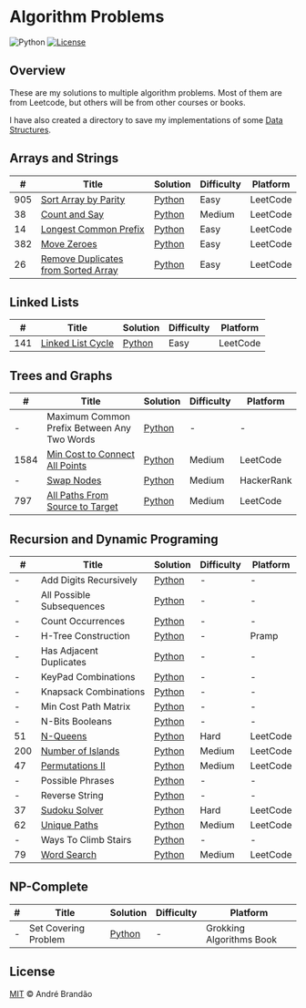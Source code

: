 # Algorithm Problems

![Python](https://img.shields.io/badge/python-v3.6+-blue.svg)
[![License](https://img.shields.io/badge/license-MIT-blue.svg)](LICENSE)

## Overview

These are my solutions to multiple algorithm problems. Most of them are from Leetcode, but others will be from other courses or books.

I have also created a directory to save my implementations of some [Data Structures](./data-structures/).

## Arrays and Strings

| # | Title | Solution | Difficulty | Platform |
|---|-------|----------|------------|----------|
| 905 | [Sort Array by Parity](https://leetcode.com/problems/sort-array-by-parity/) | [Python](./problems/arrays-and-strings/sort_array_by_parity.py) | Easy | LeetCode |
| 38 | [Count and Say](https://leetcode.com/problems/count-and-say/) | [Python](./problems/arrays-and-strings/count_and_say.py) | Medium | LeetCode |
| 14 | [Longest Common Prefix](https://leetcode.com/problems/longest-common-prefix/) | [Python](./problems/arrays-and-strings/longest_common_prefix.py) | Easy | LeetCode |
| 382 | [Move Zeroes](https://leetcode.com/problems/move-zeroes/) | [Python](./problems/arrays-and-strings/move_zeroes.py) | Easy | LeetCode |
| 26 | [Remove Duplicates from Sorted Array](https://leetcode.com/problems/remove-duplicates-from-sorted-array/) | [Python](./problems/arrays-and-strings/remove_duplicates_from_sorted_array.py) | Easy | LeetCode |

## Linked Lists

| # | Title | Solution | Difficulty | Platform |
|---|-------|----------|------------|----------|
| 141 | [Linked List Cycle](https://leetcode.com/problems/linked-list-cycle/) | [Python](./problems/linked-lists/linked_list_cycle.py) | Easy | LeetCode |

## Trees and Graphs

| # | Title | Solution | Difficulty | Platform |
|---|-------|----------|------------|----------|
| - | Maximum Common Prefix Between Any Two Words | [Python](./problems/trees-and-graphs/max_common_prefix.py) | - | - |
| 1584 | [Min Cost to Connect All Points](https://leetcode.com/problems/min-cost-to-connect-all-points/) | [Python](./problems/trees-and-graphs/min_cost_to_connect_all_points.py) | Medium | LeetCode |
| - | [Swap Nodes](https://www.hackerrank.com/challenges/swap-nodes-algo/problem) | [Python](./problems/trees-and-graphs/swap_nodes.py) | Medium | HackerRank |
| 797 | [All Paths From Source to Target](https://leetcode.com/problems/all-paths-from-source-to-target/) | [Python](./problems/trees-and-graphs/all_paths_from_source_to_target.py) | Medium | LeetCode |

## Recursion and Dynamic Programing

| # | Title | Solution | Difficulty | Platform |
|---|-------|----------|------------|----------|
| - | Add Digits Recursively | [Python](./problems/recursion-and-dp/add_digits.py) | - | - |
| - | All Possible Subsequences | [Python](./problems/recursion-and-dp/all_possible_subsequences.py) | - | - |
| - | Count Occurrences | [Python](./problems/recursion-and-dp/count_ocurrences.py) | - | - |
| - | H-Tree Construction | [Python](./problems/recursion-and-dp/h_tree.py) | - | Pramp |
| - | Has Adjacent Duplicates | [Python](./problems/recursion-and-dp/has_adjacent_duplicates.py) | - | - |
| - | KeyPad Combinations | [Python](./problems/recursion-and-dp/keypad_combinations.py) | - | - |
| - | Knapsack Combinations | [Python](./problems/recursion-and-dp/knapsack_combinations.py) | - | - |
| - | Min Cost Path Matrix | [Python](./problems/recursion-and-dp/min_cost_path_matrix.py) | - | - |
| - | N-Bits Booleans | [Python](./problems/recursion-and-dp/n_bits_booleans.py) | - | - |
| 51 | [N-Queens](https://leetcode.com/problems/n-queens/) | [Python](./problems/recursion-and-dp/n_queens.py) | Hard | LeetCode |
| 200 | [Number of Islands](https://leetcode.com/problems/number-of-islands/) | [Python](./problems/trees-and-graphs/number_of_islands.py) | Medium | LeetCode |
| 47 | [Permutations II](https://leetcode.com/problems/permutations-ii/) | [Python](./problems/recursion-and-dp/permutations_ii.py) | Medium | LeetCode |
| - | Possible Phrases | [Python](./problems/recursion-and-dp/possible_phrases.py) | - | - |
| - | Reverse String | [Python](./problems/recursion-and-dp/reverse_string.py) | - | - |
| 37 | [Sudoku Solver](https://leetcode.com/problems/sudoku-solver/) | [Python](./problems/recursion-and-dp/sudoku_solver.py) | Hard | LeetCode |
| 62 | [Unique Paths](https://leetcode.com/problems/unique-paths/) | [Python](./problems/recursion-and-dp/unique_paths.py) | Medium | LeetCode |
| - | Ways To Climb Stairs | [Python](./problems/recursion-and-dp/ways_to_climb_stairs.py) | - | - |
| 79 | [Word Search](https://leetcode.com/problems/word-search/) | [Python](./problems/recursion-and-dp/word_search.py) | Medium | LeetCode |

## NP-Complete

| # | Title | Solution | Difficulty | Platform |
|---|-------|----------|------------|----------|
| - | Set Covering Problem | [Python](./problems/np-complete/set_covering.py) | - | Grokking Algorithms Book |

## License

[MIT](LICENSE) © André Brandão
